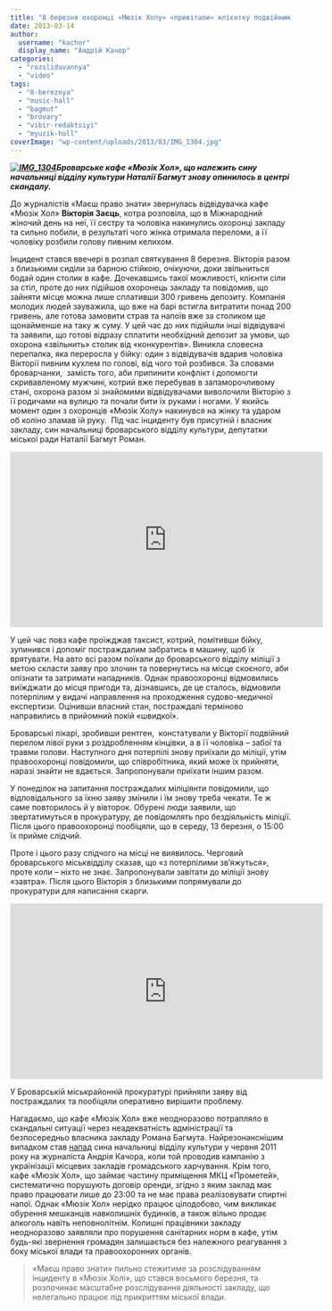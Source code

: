 ```yaml
---
title: "8 березня охоронці «Мюзік Холу» «привітали» клієнтку подвійним переломом. ВІДЕО"
date: 2013-03-14
author: 
  username: "kachor"
  display_name: "Андрій Качор"
categories: 
  - "rozsliduvannya"
  - "video"
tags: 
  - "8-bereznya"
  - "music-hall"
  - "bagmut"
  - "brovary"
  - "vibir-redaktsiyi"
  - "myuzik-holl"
coverImage: "wp-content/uploads/2013/03/IMG_1304.jpg"
---
```


_**[![IMG_1304](https://mpz.brovary.org/wp-content/uploads/2013/03/IMG_1304.jpg)](https://mpz.brovary.org/wp-content/uploads/2013/03/IMG_1304.jpg)Броварське кафе «Мюзік Хол», що належить сину начальниці відділу культури Наталії Багмут знову опинилось в центрі скандалу.**_

До журналістів «Маєш право знати» звернулась відвідувачка кафе «Мюзік Хол» **Вікторія Заєць**, котра розповіла, що в Міжнародний жіночий день на неї, її сестру та чоловіка накинулись охоронці закладу та сильно побили, в результаті чого жінка отримала переломи, а її чоловіку розбили голову пивним келихом.

Інцидент стався ввечері в розпал святкування 8 березня. Вікторія разом з близькими сиділи за барною стійкою, очікуючи, доки звільниться бодай один столик в кафе. Дочекавшись такої можливості, клієнти сіли за стіл, проте до них підійшов охоронець закладу та повідомив, що зайняти місце можна лише сплативши 300 гривень депозиту. Компанія молодих людей зауважила, що вже на барі встигла витратити понад 200 гривень, але готова замовити страв та напоїв вже за столиком ще щонайменше на таку ж суму. У цей час до них підійшли інші відвідувачі та заявили, що готові відразу сплатити необхідний депозит за умови, що охорона «звільнить» столик від «конкурентів». Виникла словесна перепалка, яка переросла у бійку: один з відвідувачів вдарив чоловіка Вікторії пивним кухлем по голові, від чого той розбився. За словами броварчанки,  замість того, аби припинити конфлікт і допомогти скривавленому мужчині, котрий вже перебував в запаморочливому стані, охорона разом зі знайомими відвідувачами виволочили Вікторію з її родичами на вулицю та почали бити їх руками і ногами. У якийсь момент один з охоронців «Мюзік Холу» накинувся на жінку та ударом об коліно зламав їй руку.  Під час інциденту був присутній і власник закладу, син начальниці броварського відділу культури, депутатки міської ради Наталії Багмут Роман.

<iframe src="https://www.youtube.com/embed/KLl8VXaiqMc" height="315" width="560" allowfullscreen frameborder="0"></iframe>

У цей час повз кафе проїжджав таксист, котрий, помітивши бійку, зупинився і допоміг постраждалим забратись в машину, щоб їх врятувати. На авто всі разом поїхали до броварського відділу міліції з метою скласти заяву про злочин та повернутись на місце скоєного, аби опізнати та затримати нападників. Однак правоохоронці відмовились виїжджати до місця пригоди та, дізнавшись, де це сталось, відмовили потерпілим у видачі направлення на проходження судово-медичної експертизи. Оцінивши власний стан, постраждалі терміново направились в прийомний покій «швидкої».

Броварські лікарі, зробивши рентген,  констатували у Вікторії подвійний перелом лівої руки з роздробленням кінцівки, а в її чоловіка – забої та травми голови. Наступного дня потерпілі знову приїхали до міліції, утім правоохоронці повідомили, що співробітника, який може їх прийняти, наразі знайти не вдається. Запропонували приїхати іншим разом.

У понеділок на запитання постраждалих міліціянти повідомили, що відповідального за їхню заяву змінили і їм знову треба чекати. Те ж саме повторилось й у вівторок. Обурені люди заявили, що звертатимуться в прокуратуру, де повідомлять про бездіяльність міліції. Після цього правоохоронці пообіцяли, що в середу, 13 березня, о 15:00 їх прийме слідчий.

Проте і цього разу слідчого на місці не виявилось. Черговий броварського міськвідділу сказав, що «з потерпілими зв’яжуться», проте коли – ніхто не знає. Запропонували завітати до міліції знову «завтра». Після цього Вікторія з близькими попрямували до прокуратури для написання скарги.

<iframe src="https://www.youtube.com/embed/MLg5NPyljdY" height="315" width="560" allowfullscreen frameborder="0"></iframe>

У Броварській міськрайонній прокуратурі прийняли заяву від постраждалих та пообіцяли оперативно вирішити проблему.

Нагадаємо, що кафе «Мюзік Хол» вже неодноразово потрапляло в скандальні ситуації через неадекватність адміністрації та безпосередньо власника закладу Романа Багмута. Найрезонанснішим випадком став [напад](http://vikna.stb.ua/news/2011/6/6/63153/) сина начальниці відділу культури у червня 2011 року на журналіста Андрія Качора, коли той проводив кампанію з українізації місцевих закладів громадського харчування. Крім того, кафе «Мюзік Хол», що займає частину приміщення МКЦ «Прометей», систематично порушують договір оренди, згідно з яким заклад має право працювати лише до 23:00 та не має права реалізовувати спиртні напої. Однак «Мюзік Хол» нерідко працює цілодобово, чим викликає обурення мешканців навколишніх будинків, а також вільно продає алкоголь навіть неповнолітнім. Колишні працівники закладу неодноразово заявляли про порушення санітарних норм в кафе, утім будь-які звернення громадян залишається без належного реагування з боку міської влади та правоохоронних органів.

> «Маєш право знати» пильно стежитиме за розслідуванням інциденту в «Мюзік Холі», що стався восьмого березня, та розпочинає масштабне розслідування діяльності закладу, що нелегально працює під прикриттям міської влади.
